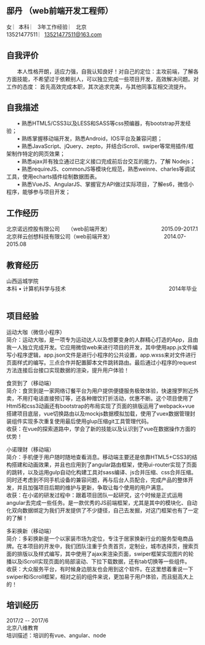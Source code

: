 ## 邸丹  （web前端开发工程师）   
女  ︳本科 ︳ 3年工作经验  ︳ 北京   
13521477511 ︳13521477511@163.com  
## 自我评价
　　本人性格开朗，适应力强，自我认知良好！对自己的定位：主攻前端，了解各方面技能，不希望过于依赖别人，可以独立完成一些项目开发，高效解决问题。对工作的态度： 首先高效完成本职，其次追求完美，与其他同事互相交流提升。
## 自我描述  
　　▪ 熟悉HTML5/CSS3以及LESS和SASS等css预编器，有bootstrap开发经验； <br/>
　　▪ 熟练掌握移动端开发，熟悉Android，IOS平台及兼容问题；<br/>
　　▪ 熟悉JavaScript、jQuery、zepto，并结合iScroll、swiper等常用插件/框架制作特定的网页效果； <br/>
　　▪ 熟悉ajax并有独立通过已定义接口完成前后台交互的能力，了解 Nodejs；  <br/>
　　▪ 熟悉requireJS、commonJS等模块化规范，熟悉weinre、charles等调试工具，使用echarts插件绘制数据图表。<br/>
　　▪ 熟悉VueJS、AngularJS、掌握官方API做过实际项目，了解es6，微信小程序，能够参与项目开发； <br/>
## 工作经历   
北京诺远控股有限公司　　（web前端开发）　　　　　　　　　　2015.09-2017.1<br/>
北京祥云创想科技有限公司（web前端开发）　　　　　　　　　　2014.07-2015.08  　　　　
## 教育经历  
 山西运城学院 	<br/>
	本科 • 计算机科学与技术 　　　　　　　　　　　　　　　　　　　2014年毕业  
##  项目经验  
运动大咖（微信小程序）<br/>
简介：运动大咖，是一项专为运动达人以及想要变身的人群精心打造的App，且由我一人独立完成开发。它应用微信web来进行项目的开发，其中使用app.js文件编写小程序逻辑，app.json文件是进行小程序的公共设置，app.wxss来对文件进行页面样式的编写。三点合作并配置脚本文件跳转路由。最后通过小程序的request方法连接后台接口实现数据的渲染，提升用户体验！

食货到了（移动端）<br/>
简介：食货到是一家网络订餐平台为用户提供便捷服务极致体验，快速搜罗附近外卖，不用打电话直接预订等，还各种赠饮打折活动，优惠不断。这个项目使用了Html5和css3动画还有bootstrap的布局实现了页面的排版运用了webpack+vue搭建项目底层，vue切换路由以及mockjs数据模拟加载，使用了vuex数据管理封装组件实现多次重复使用最后使用glup压缩git工具管理代码。<br/>
收获：在vue的探索道路中，学会了新的技能以及认识到了vue在数据操作方面的优势！

小诺理财（移动端）<br/>
简介：手机便于用户随时随地查看消息。移动端主要还是依靠HTML5+CSS3的结构搭建和动画效果，并且也应用到了angular路由框架，使用ui-router实现了页面的跳转，以及运用gulp自动化构建工具对sass编译、js合并压缩、css合并压缩。同时还考虑到不同手机设备的兼容问题，再与后台人员配合，完成产品的整体开发，并且加强项目后期的维护与更新，争取让每个使用的用户满意。<br/> 
收获：在小诺的研发过程中：跟着项目团队一起研究，这个时候是正式运用angular去完成一些任务。是一款优秀的JS前端框架，尤其是其中的模块化、自动化双向数据绑定为我们开发提供了不少捷径，自己去发掘，对这门框架也有了一定的了解！

多彩换新（移动端） <br/>
简介：多彩换新是一个以家装市场为定位，专注于居家换新行业的服务型电商品牌。在本项目的开发中，我们团队注重于负责首页，定制业，城市选择页，搜索页面的排版以及样式编写，其中使用了ajax来渲染页面，swiper框架实现图片的轮播以及iScroll实现页面的局部滚动、下拉下载数据，还有tab切换等一些组件。<br/>
收获：大众服务平台，有时候身边朋友也会用到这个软件。在这里想着重说一下swiper和iScroll框架，相对之前的组件来说，更加易于用户体验，而且挺高大上的！
##  培训经历
2017/2 -- 2017/6<br/>
北京八维教育<br/>
培训描述：培训的有vue、angular、node<br/>

